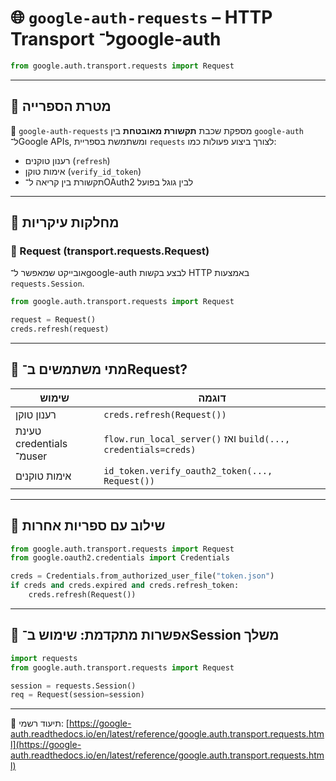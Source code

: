 # 🌐 `google-auth-requests` – HTTP Transport ל־google-auth

```python
from google.auth.transport.requests import Request
````

---

## 🧠 מטרת הספרייה

📡 `google-auth-requests` מספקת שכבת **תקשורת מאובטחת** בין `google-auth` ל־Google APIs,
ומשתמשת בספריית `requests` לצורך ביצוע פעולות כמו:

* רענון טוקנים (`refresh`)
* אימות טוקן (`verify_id_token`)
* תקשורת בין קריאה ל־OAuth2 לבין גוגל בפועל

---

## 🧩 מחלקות עיקריות

### 🔹 Request (transport.requests.Request)

אובייקט שמאפשר ל־google-auth לבצע בקשות HTTP באמצעות `requests.Session`.

```python
from google.auth.transport.requests import Request

request = Request()
creds.refresh(request)
```

---

## 📌 מתי משתמשים ב־Request?

| שימוש                    | דוגמה                                                         |
| ------------------------ | ------------------------------------------------------------- |
| רענון טוקן               | `creds.refresh(Request())`                                    |
| טעינת credentials מ־user | `flow.run_local_server()` ואז `build(..., credentials=creds)` |
| אימות טוקנים             | `id_token.verify_oauth2_token(..., Request())`                |

---

## 🧩 שילוב עם ספריות אחרות

```python
from google.auth.transport.requests import Request
from google.oauth2.credentials import Credentials

creds = Credentials.from_authorized_user_file("token.json")
if creds and creds.expired and creds.refresh_token:
    creds.refresh(Request())
```

---

## 🧩 אפשרות מתקדמת: שימוש ב־Session משלך

```python
import requests
from google.auth.transport.requests import Request

session = requests.Session()
req = Request(session=session)
```

---

📘 תיעוד רשמי:
[https://google-auth.readthedocs.io/en/latest/reference/google.auth.transport.requests.html](https://google-auth.readthedocs.io/en/latest/reference/google.auth.transport.requests.html)

